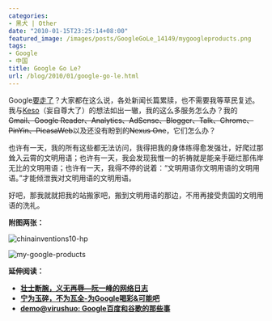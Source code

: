 ```yaml
---
categories:
- 黑犬 | Other
date: "2010-01-15T23:25:14+08:00"
featured_image: /images/posts/GoogleGoLe_14149/mygoogleproducts.png
tags:
- Google
- 中国
title: Google Go Le?
url: /blog/2010/01/google-go-le.html
---
```

Google[要走了](http://googleblog.blogspot.com/2010/01/new-approach-to-china.html "Official Google Blog: A new approach to China")？大家都在这么说，各处新闻长篇累牍，也不需要我等草民复述。我与[Keso](http://blog.donews.com/keso/archive/2010/01/13/1580275.aspx "三言二拍：Google退出中国&对牛乱弹琴&Playin")（妄自尊大了）的想法如出一辙，我的这么多服务怎么办？我的~~Gmail、Google Reader、Analytics、AdSense、Blogger、Talk、Chrome、PinYin、PicasaWeb~~以及还没有盼到的~~Nexus One~~，它们怎么办？
<!--more-->

也许有一天，我的所有这些都无法访问，我得把我的身体练得愈发强壮，好爬过那耸入云霄的文明用语；也许有一天，我会发现我惟一的祈祷就是能亲手砸烂那伟岸无比的文明用语；也许有一天，我得不停的说着：“文明用语你文明用语的文明用语。”才能倾泄我对文明用语的文明用语。

好吧，那我就就把我的站搬家吧，搬到文明用语的那边，不用再接受贵国的文明用语的洗礼。

**附图两张：**

![chinainventions10-hp](/images/posts/GoogleGoLe_14149/chinainventions10hp.gif "chinainventions10-hp")

![my-google-products](/images/posts/GoogleGoLe_14149/mygoogleproducts.png "my-google-products")

**延伸阅读：**

*   **[壮士断腕，义无再辱—阮一峰的网络日志](http://www.ruanyifeng.com/blog/2010/01/google_to_quit_china.html "壮士断腕，义无再辱&阮一峰的网络日志")**
*   **[宁为玉碎，不为瓦全-为Google喝彩&可能吧](http://www.kenengba.com/post/2248.html "宁为玉碎，不为瓦全-为Google喝彩&可能吧")**
*   **[demo@virushuo: Google百度和谷歌的那些事](http://blog.devep.net/virushuo/2010/01/14/blog56google_blogtinyfool_1_go.html "demo@virushuo: Google百度和谷歌的那些事")**